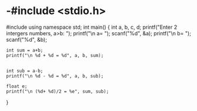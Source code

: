 # -#include <stdio.h>
#include <iostream>
using namespace std;
int main()
{
	int a, b, c, d;
	printf("Enter 2 intergers numbers, a>b: ");
	printf("\n a= ");
	scanf("%d", &a);
	printf("\n b= ");
	scanf("%d", &b);
	
	int sum = a+b;
	printf("\n %d + %d = %d", a, b, sum);

	
	int sub = a-b;
	printf("\n %d - %d = %d", a, b, sub);
	
	float e;
	printf("\n (%d+ %d)/2 = %e", sum, sub);
	
}
